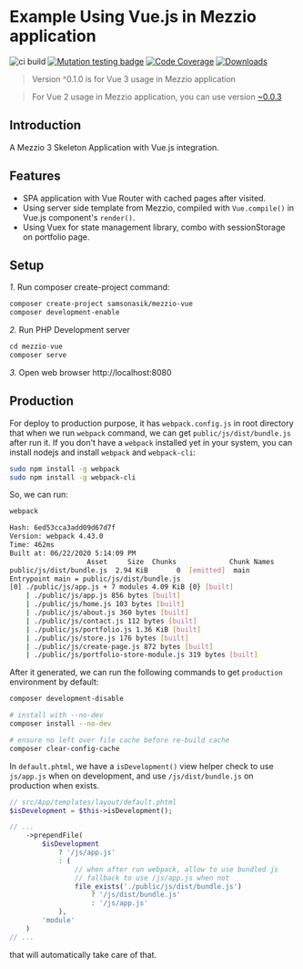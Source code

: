 # Example Using Vue.js in Mezzio application

![ci build](https://github.com/samsonasik/mezzio-vue/workflows/ci%20build/badge.svg)
[![Mutation testing badge](https://img.shields.io/endpoint?style=flat&url=https%3A%2F%2Fbadge-api.stryker-mutator.io%2Fgithub.com%2Fsamsonasik%2Fmezzio-vue%2Fmaster)](https://dashboard.stryker-mutator.io/reports/github.com/samsonasik/mezzio-vue/master)
[![Code Coverage](https://codecov.io/gh/samsonasik/mezzio-vue/branch/master/graph/badge.svg)](https://codecov.io/gh/samsonasik/mezzio-vue)
[![Downloads](https://poser.pugx.org/samsonasik/mezzio-vue/downloads)](https://packagist.org/packages/samsonasik/mezzio-vue)

> Version ^0.1.0 is for Vue 3 usage in Mezzio application

> For Vue 2 usage in Mezzio application, you can use version [~0.0.3](https://github.com/samsonasik/mezzio-vue/tree/0.0.x)

Introduction
------------

A Mezzio 3 Skeleton Application with Vue.js integration.

Features
--------

- SPA application with Vue Router with cached pages after visited.
- Using server side template from Mezzio, compiled with `Vue.compile()` in Vue.js component's `render()`.
- Using Vuex for state management library, combo with sessionStorage on portfolio page.

## Setup

*1.* Run composer create-project command:

```bash
composer create-project samsonasik/mezzio-vue
composer development-enable
```

*2.* Run PHP Development server

```php
cd mezzio-vue
composer serve
```

*3.* Open web browser http://localhost:8080

## Production

For deploy to production purpose, it has `webpack.config.js` in root directory that when we run `webpack` command, we can get `public/js/dist/bundle.js` after run it. If you don't have a `webpack` installed yet in your system, you can install nodejs and install `webpack` and `webpack-cli`:

```bash
sudo npm install -g webpack
sudo npm install -g webpack-cli
```

So, we can run:

```bash
webpack

Hash: 6ed53cca3add09d67d7f
Version: webpack 4.43.0
Time: 462ms
Built at: 06/22/2020 5:14:09 PM
                   Asset     Size  Chunks             Chunk Names
public/js/dist/bundle.js  2.94 KiB       0  [emitted]  main
Entrypoint main = public/js/dist/bundle.js
[0] ./public/js/app.js + 7 modules 4.09 KiB {0} [built]
    | ./public/js/app.js 856 bytes [built]
    | ./public/js/home.js 103 bytes [built]
    | ./public/js/about.js 360 bytes [built]
    | ./public/js/contact.js 112 bytes [built]
    | ./public/js/portfolio.js 1.36 KiB [built]
    | ./public/js/store.js 176 bytes [built]
    | ./public/js/create-page.js 872 bytes [built]
    | ./public/js/portfolio-store-module.js 319 bytes [built]
```

After it generated, we can run the following commands to get `production` environment by default:

```bash
composer development-disable

# install with --no-dev
composer install --no-dev

# ensure no left over file cache before re-build cache
composer clear-config-cache
```

In `default.phtml`, we have a `isDevelopment()` view helper check to use `js/app.js` when on development, and use `/js/dist/bundle.js` on production when exists.

```php
// src/App/templates/layout/default.phtml
$isDevelopment = $this->isDevelopment();

// ...
    ->prependFile(
        $isDevelopment
            ? '/js/app.js'
            : (
                // when after run webpack, allow to use bundled js
                // fallback to use /js/app.js when not
                file_exists('./public/js/dist/bundle.js')
                    ? '/js/dist/bundle.js'
                    : '/js/app.js'
            ),
        'module'
    )
// ...
```

that will automatically take care of that.